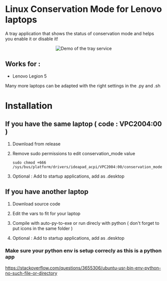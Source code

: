 # Linux Conservation Mode for Lenovo laptops

A tray application that shows the status of conservation mode and helps you enable it or disable it!

<p align="center">
  <img src="https://github.com/liperium/Linux-Conservation-Mode-For-Lenovo/blob/main/demo.gif" alt="Demo of the tray service"/>
</p>

## Works for :

- Lenovo Legion 5

Many more laptops can be adapted with the right settings in the .py and .sh

# Installation

## If you have the same laptop ( code : VPC2004:00 )
1. Download from release

2. Remove sudo permissions to edit conservation_mode value

       sudo chmod +666 /sys/bus/platform/drivers/ideapad_acpi/VPC2004:00/conservation_mode

3. Optional : Add to startup applications, add as .desktop

## If you have another laptop 
1. Download source code

2. Edit the vars to fit for your laptop

3. Compile with auto-py-to-exe or run direcly with python ( don't forget to put icons in the same folder )

4. Optional : Add to startup applications, add as .desktop

### Make sure your python env is setup correcly as this is a python app
https://stackoverflow.com/questions/3655306/ubuntu-usr-bin-env-python-no-such-file-or-directory
